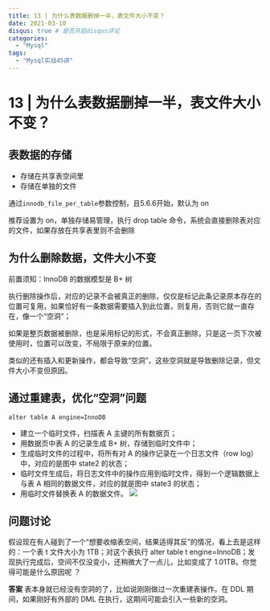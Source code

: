 ```yaml
---
title: 13 | 为什么表数据删掉一半，表文件大小不变？
date: 2021-03-10
disqus: true # 是否开启disqus评论
categories:
  - "Mysql"
tags:
  - "Mysql实战45讲"
---
```


<!--more-->

# 13 | 为什么表数据删掉一半，表文件大小不变？

## 表数据的存储
* 存储在共享表空间里
* 存储在单独的文件

通过`innodb_file_per_table`参数控制，且5.6.6开始，默认为 on

推荐设置为 on，单独存储易管理，执行 drop table 命令，系统会直接删除表对应的文件，如果存放在共享表里则不会删除

## 为什么删除数据，文件大小不变
前置须知：InnoDB 的数据模型是 B+ 树

执行删除操作后，对应的记录不会被真正的删除，仅仅是标记此条记录原本存在的位置可复用，如果恰好有一条数据需要插入到此位置，则复用，否则它就一直存在，像一个“空洞”；

如果是整页数据被删除，也是采用标记的形式，不会真正删除，只是这一页下次被使用时，位置可以改变，不局限于原来的位置。

类似的还有插入和更新操作，都会导致“空洞”，这些空洞就是导致删除记录，但文件大小不变但原因。

## 通过重建表，优化“空洞”问题
`alter table A engine=InnoDB`

* 建立一个临时文件，扫描表 A 主键的所有数据页；
* 用数据页中表 A 的记录生成 B+ 树，存储到临时文件中；
* 生成临时文件的过程中，将所有对 A 的操作记录在一个日志文件（row log）中，对应的是图中 state2 的状态；
* 临时文件生成后，将日志文件中的操作应用到临时文件，得到一个逻辑数据上与表 A 相同的数据文件，对应的就是图中 state3 的状态；
* 用临时文件替换表 A 的数据文件。
![](https://static001.geekbang.org/resource/image/2d/f0/2d1cfbbeb013b851a56390d38b5321f0.png)

## 问题讨论
假设现在有人碰到了一个“想要收缩表空间，结果适得其反”的情况，看上去是这样的：一个表 t 文件大小为 1TB；对这个表执行 alter table t engine=InnoDB；发现执行完成后，空间不仅没变小，还稍微大了一点儿，比如变成了 1.01TB。你觉得可能是什么原因呢 ？

**答案**
表本身就已经没有空洞的了，比如说刚刚做过一次重建表操作。在 DDL 期间，如果刚好有外部的 DML 在执行，这期间可能会引入一些新的空洞。